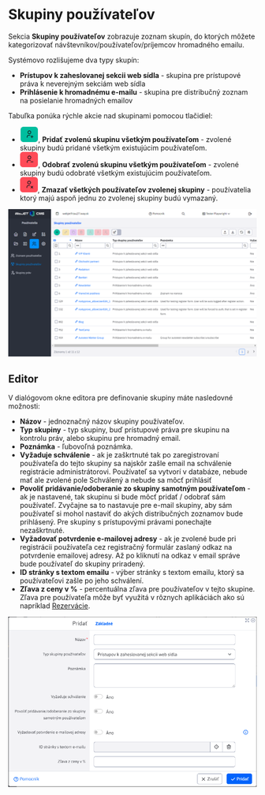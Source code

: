 # Skupiny používateľov

Sekcia **Skupiny používateľov** zobrazuje zoznam skupín, do ktorých môžete kategorizovať návštevníkov/používateľov/príjemcov hromadného emailu.

Systémovo rozlišujeme dva typy skupín:

- **Prístupov k zaheslovanej sekcii web sídla** - skupina pre prístupové práva k neverejným sekciám web sídla
- **Prihlásenie k hromadnému e-mailu** - skupina pre distribučný zoznam na posielanie hromadných emailov

Tabuľka ponúka rýchle akcie nad skupinami pomocou tlačidiel:

- ![](user-groups-addGroupToAll.png ":no-zoom"), **Pridať zvolenú skupinu všetkým používateľom** - zvolené skupiny budú pridané všetkým existujúcim používateľom.
- ![](user-groups-removeGroupFromAll.png ":no-zoom"), **Odobrať zvolenú skupinu všetkým používateľom** - zvolené skupiny budú odobraté všetkým existujúcim používateľom.
- ![](user-groups-removeUsersFromGroup.png ":no-zoom"), **Zmazať všetkých používateľov zvolenej skupiny** - používatelia ktorý majú aspoň jednu zo zvolenej skupiny budú vymazaný.

![](user-groups-datatable.png)

## Editor

V dialógovom okne editora pre definovanie skupiny máte nasledovné možnosti:

- **Názov** - jednoznačný názov skupiny používateľov.
- **Typ skupiny** - typ skupiny, buď prístupové práva pre skupinu na kontrolu práv, alebo skupinu pre hromadný email.
- **Poznámka** - ľubovoľná poznámka.
- **Vyžaduje schválenie** - ak je zaškrtnuté tak po zaregistrovaní používateľa do tejto skupiny sa najskôr zašle email na schválenie registrácie administrátorovi. Používateľ sa vytvorí v databáze, nebude mať ale zvolené pole Schválený a nebude sa môcť prihlásiť
- **Povoliť pridávanie/odoberanie zo skupiny samotným používateľom** - ak je nastavené, tak skupinu si bude môcť pridať / odobrať sám používateľ. Zvyčajne sa to nastavuje pre e-mail skupiny, aby sám používateľ si mohol nastaviť do akých distribučných zoznamov bude prihlásený. Pre skupiny s prístupovými právami ponechajte nezaškrtnuté.
- **Vyžadovať potvrdenie e-mailovej adresy** - ak je zvolené bude pri registrácii používateľa cez registračný formulár zaslaný odkaz na potvrdenie emailovej adresy. Až po kliknutí na odkaz v email správe bude používateľ do skupiny priradený.
- **ID stránky s textom emailu** - výber stránky s textom emailu, ktorý sa používateľovi zašle po jeho schválení.
- **Zľava z ceny v %** - percentuálna zľava pre používateľov v tejto skupine. Zľava pre používateľa môže byť využitá v rôznych aplikáciách ako sú napríklad [Rezervácie](../../redactor/apps/reservation/reservations/README.md).

![](user-groups-editor.png)

